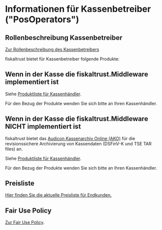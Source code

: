 # Informationen für Kassenbetreiber ("PosOperators")

## Rollenbeschreibung Kassenbetreiber

[Zur Rollenbeschreibung des Kassenbetreibers](../glossar/README.md#kassenbetreiber-posoperator)

fiskaltrust bietet für Kassenbetreiber folgende Produkte:

## Wenn in der Kasse die fiskaltrust.Middleware implementiert ist

Siehe [Produktliste für Kassenhändler](../for-posdealers/01-produkte/README.md). 

Für den Bezug der Produkte wenden Sie sich bitte an Ihren Kassenhändler.

## Wenn in der Kasse die fiskaltrust.Middleware NICHT implementiert ist

fiskaltrust bietet das [Audicon Kassenarchiv Online (AKO)](../product-service-description/revisionssichere-daten-as-a-service/produkte/4445-10020-Audicon-Kassenarchiv-Online.md) für die revisionssichere Archivierung von Kassendaten (DSFinV-K und TSE TAR files) an.

Siehe [Produktliste für Kassenhändler](../for-posdealers/01-produkte/README.md). 

Für den Bezug der Produkte wenden Sie sich bitte an Ihren Kassenhändler.

## Preisliste

[Hier finden Sie die aktuelle Preisliste für Endkunden.](endkunden-preisliste.md)

## Fair Use Policy

[Zur Fair Use Policy](tse-fiskaly-fair-use-policy.md).